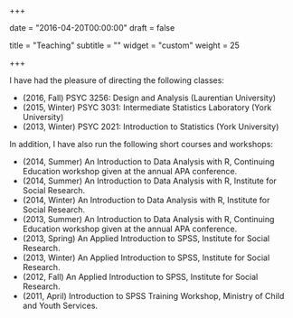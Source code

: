 +++

date = "2016-04-20T00:00:00"
draft = false

title = "Teaching"
subtitle = ""
widget = "custom"
weight = 25

+++

I have had the pleasure of directing the following classes:

- (2016, Fall) PSYC 3256: Design and Analysis (Laurentian University)
- (2015, Winter) PSYC 3031: Intermediate Statistics Laboratory (York University)
- (2013, Winter) PSYC 2021: Introduction to Statistics (York University)

In addition, I have also run the following short courses and workshops: 

* (2014, Summer) An Introduction to Data Analysis with R, Continuing Education workshop given at the annual APA conference.
* (2014, Summer) An Introduction to Data Analysis with R, Institute for Social Research.
* (2014, Winter) An Introduction to Data Analysis with R, Institute for Social Research.
* (2013, Summer) An Introduction to Data Analysis with R, Continuing Education workshop given at the annual APA conference.
* (2013, Spring) An Applied Introduction to SPSS, Institute for Social Research.
* (2013, Winter) An Applied Introduction to SPSS, Institute for Social Research.
* (2012, Fall) An Applied Introduction to SPSS, Institute for Social Research.
* (2011, April) Introduction to SPSS Training Workshop, Ministry of Child and Youth Services.